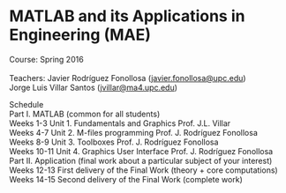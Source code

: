 # MATLAB and its Applications in Engineering (MAE)      
Course: Spring 2016<br>      
Teachers: Javier Rodríguez Fonollosa (javier.fonollosa@upc.edu)<br>
          Jorge Luis Villar Santos (jvillar@ma4.upc.edu)
          
Schedule<br>
Part I. MATLAB (common for all students) <br>
  Weeks 1-3 Unit 1. Fundamentals and Graphics Prof. J.L. Villar<br>
  Weeks 4-7 Unit 2. M-files programming Prof. J. Rodríguez Fonollosa<br>
  Weeks 8-9 Unit 3. Toolboxes Prof. J. Rodríguez Fonollosa<br>
  Weeks 10-11 Unit 4. Graphics User Interface Prof. J. Rodríguez Fonollosa<br>
Part II. Application (final work about a particular subject of your interest)<br>
  Weeks 12-13 First delivery of the Final Work (theory + core computations)<br>
  Weeks 14-15 Second delivery of the Final Work (complete work)<br>
